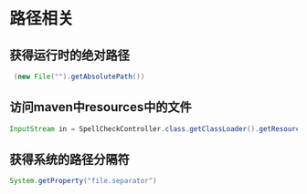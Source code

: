 # 路径相关
<!-- toc -->

## 获得运行时的绝对路径
```java
 (new File("").getAbsolutePath())
```
## 访问maven中resources中的文件
```java
InputStream in = SpellCheckController.class.getClassLoader().getResourceAsStream("rules-en-English.xml")
```

## 获得系统的路径分隔符
```java
System.getProperty("file.separator")
```
